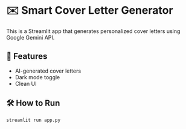 # ✉️ Smart Cover Letter Generator

This is a Streamlit app that generates personalized cover letters using Google Gemini API.

## 🚀 Features
- AI-generated cover letters
- Dark mode toggle
- Clean UI

## 🛠️ How to Run

```bash
streamlit run app.py
